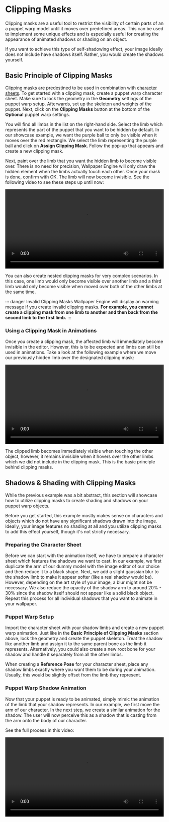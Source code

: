 # Clipping Masks

Clipping masks are a useful tool to restrict the visibility of certain parts of an a puppet warp model until it moves over predefined areas. This can be used to implement some unique effects and is especially useful for creating the appearance of animated shadows or shading on an object.

If you want to achieve this type of self-shadowing effect, your image ideally does not include have shadows itself. Rather, you would create the shadows yourself.

## Basic Principle of Clipping Masks

Clipping masks are predestined to be used in combination with [character sheets](/scene/puppet-warp/charactersheet). To get started with a clipping mask, create a puppet warp character sheet. Make sure to lock the geometry in the **Geometry** settings of the puppet warp setup. Afterwards, set up the skeleton and weights of the puppet. Next, click on the **Clipping Masks** button at the bottom of the **Optional** puppet warp settings.

You will find all limbs in the list on the right-hand side. Select the limb which represents the part of the puppet that you want to be hidden by default. In our showcase example, we want the purple ball to only be visible when it moves over the red rectangle. We select the limb representing the purple ball and click on **Assign Clipping Mask**. Follow the pop-up that appears and create a new clipping mask.

Next, paint over the limb that you want the hidden limb to become visible over. There is no need for precision, Wallpaper Engine will only draw the hidden element when the limbs actually touch each other. Once your mask is done, confirm with OK. The limb will now become invisible. See the following video to see these steps up until now:

<video width="100%" controls>
  <source src="/videos/puppet_warp_clipping_mask_basics.mp4" type="video/mp4">
  Your browser does not support the video tag.
</video>

You can also create nested clipping masks for very complex scenarios. In this case, one limb would only become visible over another limb and a third limb would only become visible when moved over both of the other limbs at the same time. 

::: danger Invalid Clipping Masks
Wallpaper Engine will display an warning message if you create invalid clipping masks. **For example, you cannot create a clipping mask from one limb to another and then back from the second limb to the first limb.**
:::

### Using a Clipping Mask in Animations

Once you create a clipping mask, the affected limb will immediately become invisible in the editor. However, this is to be expected and limbs can still be used in animations. Take a look at the following example where we move our previously hidden limb over the designated clipping mask:

<video width="100%" controls>
  <source src="/videos/puppet_warp_clipping_mask_basics_animation.mp4" type="video/mp4">
  Your browser does not support the video tag.
</video>

The clipped limb becomes immediately visible when touching the other object, however, it remains invisible when it hovers over the other limbs which we did not include in the clipping mask. This is the basic principle behind clipping masks.

## Shadows & Shading with Clipping Masks

While the previous example was a bit abstract, this section will showcase how to utilize clipping masks to create shading and shadows on your puppet warp objects.

Before you get started, this example mostly makes sense on characters and objects which do not have any significant shadows drawn into the image. Ideally, your image features no shading at all and you utilize clipping masks to add this effect yourself, though it's not strictly necessary.

### Preparing the Character Sheet

Before we can start with the animation itself, we have to prepare a character sheet which features the shadows we want to cast. In our example, we first duplicate the arm of our dummy model with the image editor of our choice and then reduce it to a black shape. Next, we add a slight gaussian blur to the shadow limb to make it appear softer (like a real shadow would be). However, depending on the art style of your image, a blur might not be necessary. We also reduce the opacity of the shadow arm to around 20% - 30% since the shadow itself should not appear like a solid black object. Repeat this process for all individual shadows that you want to animate in your wallpaper.

### Puppet Warp Setup

Import the character sheet with your shadow limbs and create a new puppet warp animation. Just like in the **Basic Principle of Clipping Masks** section above, lock the geometry and create the puppet skeleton. Treat the shadow like another limb and assign it to the same parent bone as the limb it represents. Alternatively, you could also create a new root bone for your shadow and handle it separately from all the other limbs.

When creating a **Reference Pose** for your character sheet, place any shadow limbs exactly where you want them to be during your animation. Usually, this would be slightly offset from the limb they represent.

### Puppet Warp Shadow Animation

Now that your puppet is ready to be animated, simply mimic the animation of the limb that your shadow represents. In our example, we first move the arm of our character. In the next step, we create a similar animation for the shadow. The user will now perceive this as a shadow that is casting from the arm onto the body of our character.

See the full process in this video:

<video width="100%" controls>
  <source src="/videos/puppet_warp_clipping_mask_basics_animation.mp4" type="video/mp4">
  Your browser does not support the video tag.
</video>